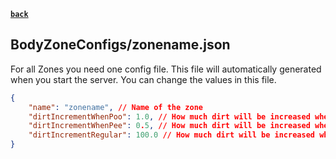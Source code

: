 [**`back`**](../Readme.md)

## BodyZoneConfigs/zonename.json

For all Zones you need one config file. This file will automatically generated when you start the server. You can change the values in this file.

````json lines
{
    "name": "zonename", // Name of the zone
    "dirtIncrementWhenPoo": 1.0, // How much dirt will be increased when player make poo
    "dirtIncrementWhenPee": 0.5, // How much dirt will be increased when player make pee
    "dirtIncrementRegular": 100.0 // How much dirt will be increased when player is dirty
}
````